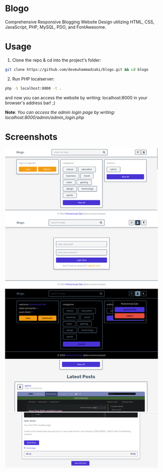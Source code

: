 # Blogo

Comprehensive Responsive Blogging Website Design utilizing HTML, CSS, JavaScript, PHP, MySQL, PDO, and FontAwesome.

# Usage

1. Clone the repo & cd into the project's folder:

```bash
git clone https://github.com/devmuhammadzaki/blogo.git && cd blogo
```

2. Run PHP localserver:

```bash
php -S localhost:8000 -t .
```

and now you can access the website by writing: localhost:8000 in your browser's address bar! ;)

**Note**: _You can access the admin login page by writing: localhost:8000/admin/admin_login.php_

# Screenshots

![](./screenshots/Screenshot%20from%202024-09-28%2006-15-33.png)
![](./screenshots/image.png)
![](./screenshots/Screenshot%202024-09-28%20at%2015-54-39%20Home.png)
![](./screenshots/Screenshot%20from%202024-09-28%2006-19-00.png)
![](./screenshots/Screenshot%20from%202024-09-28%2006-19-31.png)
